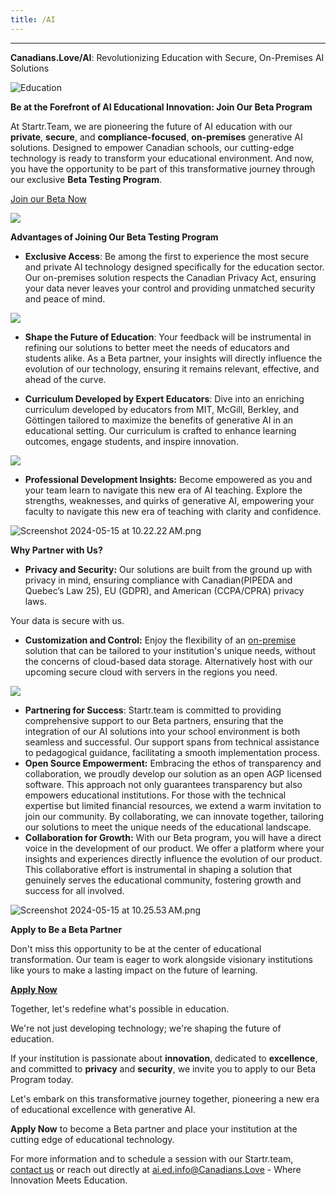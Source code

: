```yaml
---
title: /AI
---
```


---

**Canadians.Love/AI**: Revolutionizing Education with Secure, On-Premises AI Solutions

![Education](https://images.unsplash.com/photo-1523580846011-d3a5bc25702b?ixlib=rb-4.0.3&q=85&fm=jpg&crop=entropy&cs=srgb)

**Be at the Forefront of AI Educational Innovation: Join Our Beta Program**

At Startr.Team, we are pioneering the future of AI education with our **private**, **secure**, and **compliance-focused**, **on-premises** generative AI solutions. Designed to empower Canadian  schools, our cutting-edge technology is ready to transform your educational environment. And now, you have the opportunity to be part of this transformative journey through our exclusive **Beta Testing Program**.

[Join our Beta Now](/AI/Signup)

![](https://images.unsplash.com/photo-1516321497487-e288fb19713f?ixlib=rb-4.0.3&q=85&fm=jpg&crop=entropy&cs=srgb)

**Advantages of Joining Our Beta Testing Program**

- **Exclusive Access**: 
Be among the first to experience the most secure and private AI technology designed specifically for the education sector. Our on-premises solution respects the Canadian Privacy Act, ensuring your data never leaves your control and providing unmatched security and peace of mind.

![](https://images.unsplash.com/photo-1546188994-07c34f6e5e1b?ixlib=rb-4.0.3&q=85&fm=jpg&crop=entropy&cs=srgb)

- **Shape the Future of Education**: 
Your feedback will be instrumental in refining our solutions to better meet the needs of educators and students alike. As a Beta partner, your insights will directly influence the evolution of our technology, ensuring it remains relevant, effective, and ahead of the curve.

- **Curriculum Developed by Expert Educators**: 
Dive into an enriching curriculum developed by educators from MIT, McGill, Berkley, and Göttingen tailored to maximize the benefits of generative AI in an educational setting. Our curriculum is crafted to enhance learning outcomes, engage students, and inspire innovation.

![](https://images.unsplash.com/photo-1546410531-bb4caa6b424d?ixlib=rb-4.0.3&q=85&fm=jpg&crop=entropy&cs=srgb)

- **Professional Development Insights:** 
Become empowered as you and your team learn to navigate this new era of AI teaching. Explore the strengths, weaknesses, and quirks of generative AI, empowering your faculty to navigate this new era of teaching with clarity and confidence.

![Screenshot 2024-05-15 at 10.22.22 AM.png](https://prod-files-secure.s3.us-west-2.amazonaws.com/7a1698ca-42c9-4b8d-8b55-f0231760bce8/fa79683b-b505-48ba-b70d-8dd108763fae/Screenshot_2024-05-15_at_10.22.22_AM.png)

**Why Partner with Us?**

- **Privacy and Security:** 
Our solutions are built from the ground up with privacy in mind, ensuring compliance with Canadian(PIPEDA and  Quebec’s Law 25), EU (GDPR), and American (CCPA/CPRA) privacy laws. 

Your data is secure with us.

- **Customization and Control:** 
Enjoy the flexibility of an [on-premise](https://www.notion.so/Support-Resources-FAQ-4f169334a2c54418accf52ef7cfeb1e9?pvs=21) solution that can be tailored to your institution's unique needs, without the concerns of cloud-based data storage. Alternatively host with our upcoming secure cloud with servers in the regions you need.

![](https://images.unsplash.com/photo-1508780709619-79562169bc64?ixlib=rb-4.0.3&q=85&fm=jpg&crop=entropy&cs=srgb)

- **Partnering for Success**:
Startr.team is committed to providing comprehensive support to our Beta partners, ensuring that the integration of our AI solutions into your school environment is both seamless and successful. Our support spans from technical assistance to pedagogical guidance, facilitating a smooth implementation process.
- **Open Source Empowerment:**
Embracing the ethos of transparency and collaboration, we proudly develop our solution as an open AGP licensed software. This approach not only guarantees transparency but also empowers educational institutions. For those with the technical expertise but limited financial resources, we extend a warm invitation to join our community. By collaborating, we can innovate together, tailoring our solutions to meet the unique needs of the educational landscape.
- **Collaboration for Growth:**
With our Beta program, you will have a direct voice in the development of our product. We offer a platform where your insights and experiences directly influence the evolution of our product. This collaborative effort is instrumental in shaping a solution that genuinely serves the educational community, fostering growth and success for all involved.

![Screenshot 2024-05-15 at 10.25.53 AM.png](https://prod-files-secure.s3.us-west-2.amazonaws.com/7a1698ca-42c9-4b8d-8b55-f0231760bce8/7e86644f-1a68-4e79-9b8d-65b3ba7cc494/Screenshot_2024-05-15_at_10.25.53_AM.png)

**Apply to Be a Beta Partner**

Don't miss this opportunity to be at the center of educational transformation. Our team is eager to work alongside visionary institutions like yours to make a lasting impact on the future of learning.

**[Apply Now](**Canadians.Love/AI**)**

Together, let's redefine what's possible in education. 

We're not just developing technology; we're shaping the future of education. 

If your institution is passionate about **innovation**, dedicated to **excellence**, and committed to **privacy** and **security**, we invite you to apply to our Beta Program today.

Let's embark on this transformative journey together, pioneering a new era of educational excellence with generative AI.

**Apply Now** to become a Beta partner and place your institution at the cutting edge of educational technology.

For more information and to schedule a session with our Startr.team, [contact us](/connecting) or reach out directly at ai.ed.info@Canadians.Love - Where Innovation Meets Education.